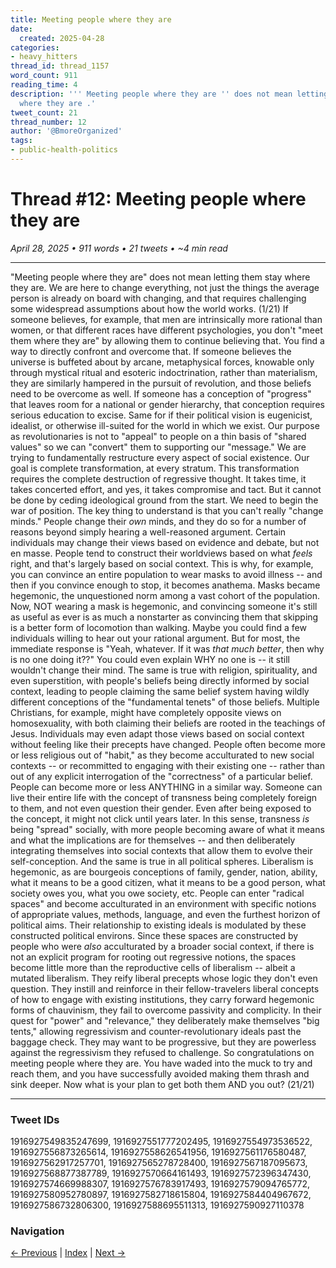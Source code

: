 ```yaml
---
title: Meeting people where they are
date:
  created: 2025-04-28
categories:
- heavy_hitters
thread_id: thread_1157
word_count: 911
reading_time: 4
description: ''' Meeting people where they are '' does not mean letting them stay
  where they are .'
tweet_count: 21
thread_number: 12
author: '@BmoreOrganized'
tags:
- public-health-politics
---
```

# Thread #12: Meeting people where they are

*April 28, 2025 • 911 words • 21 tweets • ~4 min read*

---

"Meeting people where they are" does not mean letting them stay where they are. We are here to change everything, not just the things the average person is already on board with changing, and that requires challenging some widespread assumptions about how the world works. (1/21) If someone believes, for example, that men are intrinsically more rational than women, or that different races have different psychologies, you don't "meet them where they are" by allowing them to continue believing that. You find a way to directly confront and overcome that. If someone believes the universe is buffeted about by arcane, metaphysical forces, knowable only through mystical ritual and esoteric indoctrination, rather than materialism, they are similarly hampered in the pursuit of revolution, and those beliefs need to be overcome as well. If someone has a conception of "progress" that leaves room for a national or gender hierarchy, that conception requires serious education to excise. Same for if their political vision is eugenicist, idealist, or otherwise ill-suited for the world in which we exist. Our purpose as revolutionaries is not to "appeal" to people on a thin basis of "shared values" so we can "convert" them to supporting our "message." We are trying to fundamentally restructure every aspect of social existence. Our goal is complete transformation, at every stratum. This transformation requires the complete destruction of regressive thought. It takes time, it takes concerted effort, and yes, it takes compromise and tact. But it cannot be done by ceding ideological ground from the start. We need to begin the war of position. The key thing to understand is that you can't really "change minds." People change their *own* minds, and they do so for a number of reasons beyond simply hearing a well-reasoned argument. Certain individuals may change their views based on evidence and debate, but not en masse. People tend to construct their worldviews based on what *feels* right, and that's largely based on social context. This is why, for example, you can convince an entire population to wear masks to avoid illness -- and then if you convince enough to stop, it becomes anathema. Masks became hegemonic, the unquestioned norm among a vast cohort of the population. Now, NOT wearing a mask is hegemonic, and convincing someone it's still as useful as ever is as much a nonstarter as convincing them that skipping is a better form of locomotion than walking. Maybe you could find a few individuals willing to hear out your rational argument. But for most, the immediate response is "Yeah, whatever. If it was *that much better*, then why is no one doing it??" You could even explain WHY no one is -- it still wouldn't change their mind. The same is true with religion, spirituality, and even superstition, with people's beliefs being directly informed by social context, leading to people claiming the same belief system having wildly different conceptions of the "fundamental tenets" of those beliefs. Multiple Christians, for example, might have completely opposite views on homosexuality, with both claiming their beliefs are rooted in the teachings of Jesus. Individuals may even adapt those views based on social context without feeling like their precepts have changed. People often become more or less religious out of "habit," as they become acculturated to new social contexts -- or recommitted to engaging with their existing one -- rather than out of any explicit interrogation of the "correctness" of a particular belief. People can become more or less ANYTHING in a similar way. Someone can live their entire life with the concept of transness being completely foreign to them, and not even question their gender. Even after being exposed to the concept, it might not click until years later. In this sense, transness *is* being "spread" socially, with more people becoming aware of what it means and what the implications are for themselves -- and then deliberately integrating themselves into social contexts that allow them to evolve their self-conception. And the same is true in all political spheres. Liberalism is hegemonic, as are bourgeois conceptions of family, gender, nation, ability, what it means to be a good citizen, what it means to be a good person, what society owes you, what you owe society, etc. People can enter "radical spaces" and become acculturated in an environment with specific notions of appropriate values, methods, language, and even the furthest horizon of political aims. Their relationship to existing ideals is modulated by these constructed political environs. Since these spaces are constructed by people who were *also* acculturated by a broader social context, if there is not an explicit program for rooting out regressive notions, the spaces become little more than the reproductive cells of liberalism -- albeit a mutated liberalism. They reify liberal precepts whose logic they don't even question. They instill and reinforce in their fellow-travelers liberal concepts of how to engage with existing institutions, they carry forward hegemonic forms of chauvinism, they fail to overcome passivity and complicity. In their quest for "power" and "relevance," they deliberately make themselves "big tents," allowing regressivism and counter-revolutionary ideals past the baggage check. They may want to be progressive, but they are powerless against the regressivism they refused to challenge. So congratulations on meeting people where they are. You have waded into the muck to try and reach them, and you have successfully avoided making them thrash and sink deeper. Now what is your plan to get both them AND you out? (21/21)

---

### Tweet IDs
1916927549835247699, 1916927551777202495, 1916927554973536522, 1916927556873265614, 1916927558626541956, 1916927561176580487, 1916927562917257701, 1916927565278728400, 1916927567187095673, 1916927568877387789, 1916927570664161493, 1916927572396347430, 1916927574669988307, 1916927576783917493, 1916927579094765772, 1916927580952780897, 1916927582718615804, 1916927584404967672, 1916927586732806300, 1916927588695511313, 1916927590927110378

### Navigation
[← Previous](011-*.md) | [Index](index.md) | [Next →](013-*.md)